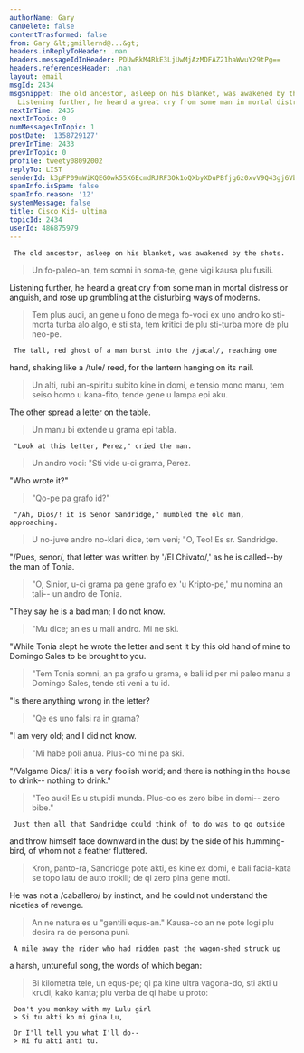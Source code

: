 ```yaml
---
authorName: Gary
canDelete: false
contentTrasformed: false
from: Gary &lt;gmillernd@...&gt;
headers.inReplyToHeader: .nan
headers.messageIdInHeader: PDUwRkM4RkE3LjUwMjAzMDFAZ21haWwuY29tPg==
headers.referencesHeader: .nan
layout: email
msgId: 2434
msgSnippet: The old ancestor, asleep on his blanket, was awakened by the shots. ...
  Listening further, he heard a great cry from some man in mortal distress or anguish,
nextInTime: 2435
nextInTopic: 0
numMessagesInTopic: 1
postDate: '1358729127'
prevInTime: 2433
prevInTopic: 0
profile: tweety08092002
replyTo: LIST
senderId: k3pFP09mWiKQEGOwk55X6EcmdRJRF3Ok1oQXbyXDuPBfjg6z0xvV9Q43gj6VbOlnd5m_-8FX_URAmqd8LbbWIog
spamInfo.isSpam: false
spamInfo.reason: '12'
systemMessage: false
title: Cisco Kid- ultima
topicId: 2434
userId: 486875979
---
```


     The old ancestor, asleep on his blanket, was awakened by the shots.
 > Un fo-paleo-an, tem somni in soma-te, gene vigi kausa plu fusili.

Listening further, he heard a great cry from some man in mortal distress 
or anguish, and rose up grumbling at the disturbing ways of moderns.
 > Tem plus audi, an gene u fono de mega fo-voci ex uno andro ko 
sti-morta turba alo algo, e sti sta, tem kritici de plu sti-turba more 
de plu neo-pe.

     The tall, red ghost of a man burst into the /jacal/, reaching one 
hand, shaking like a /tule/ reed, for the lantern hanging on its nail.
 > Un alti, rubi an-spiritu subito kine in domi, e tensio mono manu, tem 
seiso homo u kana-fito, tende gene u lampa epi aku.

The other spread a letter on the table.
 > Un manu bi extende u grama epi tabla.

     "Look at this letter, Perez," cried the man.
 > Un andro voci: "Sti vide u-ci grama, Perez.

"Who wrote it?"
 > "Qo-pe pa grafo id?"

     "/Ah, Dios/! it is Senor Sandridge," mumbled the old man, approaching.
 > U no-juve andro no-klari dice, tem veni; "O, Teo!  Es sr. Sandridge.

"/Pues, senor/, that letter was written by '/El Chivato/,' as he is 
called--by the man of Tonia.
 > "O, Sinior, u-ci grama pa gene grafo ex 'u Kripto-pe,' mu nomina an 
tali-- un andro de Tonia.

"They say he is a bad man; I do not know.
 > "Mu dice; an es u mali andro.  Mi ne ski.

"While Tonia slept he wrote the letter and sent it by this old hand of 
mine to Domingo Sales to be brought to you.
 > "Tem Tonia somni, an pa grafo u grama, e bali id per mi paleo manu a 
Domingo Sales, tende sti veni a tu id.

"Is there anything wrong in the letter?
 > "Qe es uno falsi ra in grama?

"I am very old; and I did not know.
 > "Mi habe poli anua.  Plus-co mi ne pa ski.

"/Valgame Dios/! it is a very foolish world; and there is nothing in the 
house to drink-- nothing to drink."
 > "Teo auxi!  Es u stupidi munda.  Plus-co es zero bibe in domi-- zero 
bibe."

     Just then all that Sandridge could think of to do was to go outside 
and throw himself face downward in the dust by the side of his 
humming-bird, of whom not a feather fluttered.
 > Kron, panto-ra, Sandridge pote akti, es kine ex domi, e bali 
facia-kata se topo latu de auto trokili; de qi zero pina gene moti.

He was not a /caballero/ by instinct, and he could not understand the 
niceties of revenge.
 > An ne natura es u "gentili equs-an."  Kausa-co an ne pote logi plu 
desira ra de persona puni.

     A mile away the rider who had ridden past the wagon-shed struck up 
a harsh, untuneful song, the words of which began:
 > Bi kilometra tele, un equs-pe; qi pa kine ultra vagona-do, sti akti u 
krudi, kako kanta; plu verba de qi habe u proto:

     Don't you monkey with my Lulu girl
     > Si tu akti ko mi gina Lu,

     Or I'll tell you what I'll do--
     > Mi fu akti anti tu.


